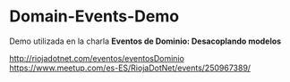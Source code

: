 # Domain-Events-Demo

Demo utilizada en la charla **Eventos de Dominio: Desacoplando modelos**

http://riojadotnet.com/eventos/eventosDominio
https://www.meetup.com/es-ES/RiojaDotNet/events/250967389/
